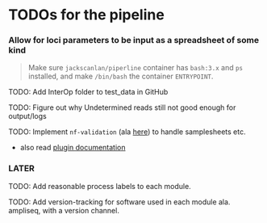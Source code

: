 # TODOs for the pipeline

### Allow for loci parameters to be input as a spreadsheet of some kind


> Make sure `jackscanlan/piperline` container has `bash:3.x` and `ps` installed, and make `/bin/bash` the container `ENTRYPOINT`. 


TODO: Add InterOp folder to test_data in GitHub

TODO: Figure out why Undetermined reads still not good enough for output/logs

TODO: Implement `nf-validation` (ala [here](https://nextflow-io.github.io/nf-validation/latest/)) to handle samplesheets etc. 
- also read [plugin documentation](https://www.nextflow.io/docs/latest/plugins.html)


### LATER

TODO: Add reasonable process labels to each module. 

TODO: Add version-tracking for software used in each module ala. ampliseq, with a version channel. 